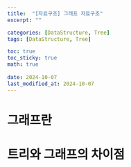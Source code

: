 ```yaml
---
title:  "[자료구조] 그래프 자료구조"
excerpt: ""

categories: [DataStructure, Tree]
tags: [DataStructure, Tree]

toc: true
toc_sticky: true
math: true
 
date: 2024-10-07
last_modified_at: 2024-10-07
---
```


# 그래프란



# 트리와 그래프의 차이점

